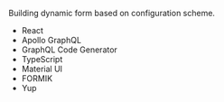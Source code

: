 Building dynamic form based on configuration scheme.

- React
- Apollo GraphQL
- GraphQL Code Generator
- TypeScript
- Material UI
- FORMIK
- Yup
